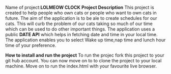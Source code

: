 Name of project:**LOLMEOW CLOCK**
**Project Description**
This project is created to help people who own cats or people who want to own cats in future. The aim of the application is to be ale to create schedules for our cats. This will curb the problem of our cats taking so much of our time which can be used to do other important things.
The application uses a public **DATE API** which helps in fetching date and time in your local time.
The application enables you to select Wake up time,nap time and lunch hour time of your preference.

 **How to install and run the project**
 To run the projec fork this project to your git hub account. You can now move on to to clone the project to your local machine. Move on to run the index.html with your favourite live browser.
